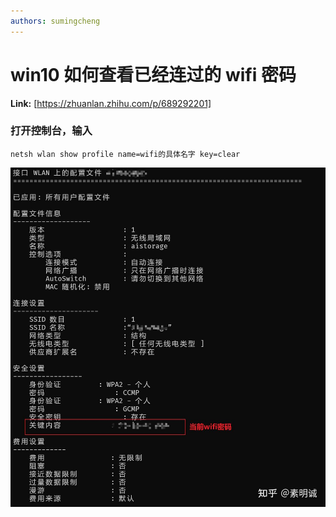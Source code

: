```yaml
---
authors: sumingcheng
---
```

# win10 如何查看已经连过的 wifi 密码



 **Link:** [https://zhuanlan.zhihu.com/p/689292201]

### 打开控制台，输入  
```
netsh wlan show profile name=wifi的具体名字 key=clear
```
![985794caec7109b7d93d5b5f2a35cb96](../image/985794caec7109b7d93d5b5f2a35cb96.jpg)
